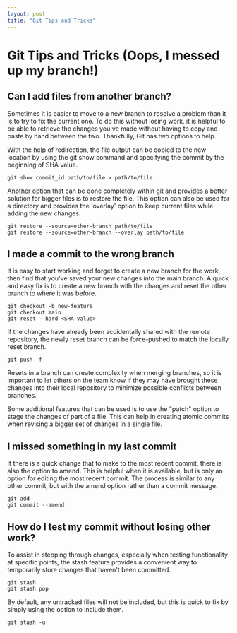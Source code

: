 ```yaml
---
layout: post
title: "Git Tips and Tricks"
---
```

# Git Tips and Tricks (Oops, I messed up my branch!)

## Can I add files from another branch?
Sometimes it is easier to move to a new branch to resolve
a problem than it is to try to fix the current one. To
do this without losing work, it is helpful to be able to
retrieve the changes you've made without having to copy
and paste by hand between the two. Thankfully, Git has
two options to help.

With the help of redirection, the file output can be
copied to the new location by using the git show command
and specifying the commit by the beginning of SHA value.

```
git show commit_id:path/to/file > path/to/file
```
Another option that can be done completely within git
and provides a better solution for bigger files is to
restore the file. This option can also be used for a
directory and provides the 'overlay' option to keep
current files while adding the new changes.

```
git restore --source=other-branch path/to/file
git restore --source=other-branch --overlay path/to/file
```

## I made a commit to the wrong branch
It is easy to start working and forget to create a new
branch for the work, then find that you've saved your
new changes into the main branch. A quick and easy fix
is to create a new branch with the changes and reset
the other branch to where it was before.

```
git checkout -b new-feature
git checkout main
git reset --hard <SHA-value>
```

If the changes have already been accidentally shared with
the remote repository, the newly reset branch can be
force-pushed to match the locally reset branch.

```
git push -f
```

Resets in a branch can create complexity when merging
branches, so it is important to let others on the team
know if they may have brought these changes into their
local repository to minimize possible conflicts between
branches.


Some additional features that can be used is to use the
"patch" option to stage the changes of part of a file. This
can help in creating atomic commits when revising a bigger
set of changes in a single file.


## I missed something in my last commit
If there is a quick change that to make to the most recent
commit, there is also the option to amend. This is helpful
when it is available, but is only an option for editing the
most recent commit. The process is similar to any other
commit, but with the amend option rather than a commit message.

```
git add
git commit --amend
```

## How do I test my commit without losing other work?
To assist in stepping through changes, especially when
testing functionality at specific points, the stash feature
provides a convenient way to temporarily store changes that
haven't been committed.

```
git stash
git stash pop
```

By default, any untracked files will not be included, but
this is quick to fix by simply using the option to include
them.

```
git stash -u
```
